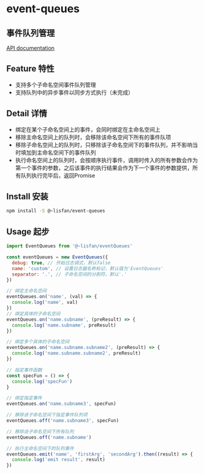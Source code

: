 # event-queues

## 事件队列管理

[API documentation](https://lisfan.github.io/event-queues/)

## Feature 特性

- 支持多个子命名空间事件队列管理
- 支持队列中的异步事件以同步方式执行（未完成）

## Detail 详情

- 绑定在某个子命名空间上的事件，会同时绑定在主命名空间上
- 移除主命名空间上的队列时，会移除该命名空间下所有的事件队项
- 移除子命名空间上的队列时，只移除该子命名空间下的事件队列，并不影响当时填加到主命名空间下的事件队列
- 执行命名空间上的队列时，会按顺序执行事件，调用时传入的所有参数会作为第一个事件的参数，之后该事件的执行结果会作为下一个事件的参数提供，所有队列执行完毕后，返回Promise

## Install 安装

```bash
npm install -S @~lisfan/event-queues
```

## Usage 起步

```js
import EventQueues from '@~lisfan/eventQueues'

const eventQueues = new EventQueues({
  debug: true, // 开始日志调式，默认false
  name: 'custom', // 设置日志器名称标记，默认值为'EventQueues'
  separator: '.', // 子命名空间的分割符，默认'.'
})

// 绑定主命名空间
eventQueues.on('name', (val) => {
  console.log('name', val)
})
// 绑定具体的子命名空间
eventQueues.on('name.subname', (preResult) => {
  console.log('name.subname', preResult)
})

// 绑定多个具体的子命名空间
eventQueues.on('name.subname.subname2', (preResult) => {
  console.log('name.subname.subname2', preResult)
})

// 指定事件函数
const specFun = () => {
  console.log('specFun')
}

// 绑定指定事件
eventQueues.on('name.subname3', specFun)

// 移除该子命名空间下指定事件队列项
eventQueues.off('name.subname3', specFun)

// 移除该子命名空间下所有队列
eventQueues.off('name.subname')

// 执行主命名空间下的队列事件
eventQueues.emit('name', 'firstArg', 'secondArg').then((result) => {
  console.log('emit result', result)
})
```

